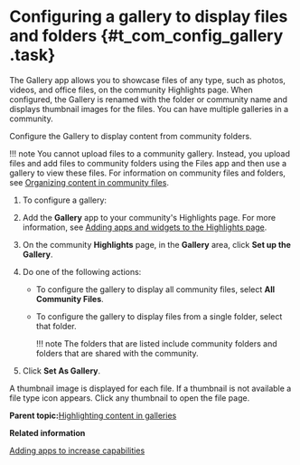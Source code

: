 # Configuring a gallery to display files and folders {#t_com_config_gallery .task}

The Gallery app allows you to showcase files of any type, such as photos, videos, and office files, on the community Highlights page. When configured, the Gallery is renamed with the folder or community name and displays thumbnail images for the files. You can have multiple galleries in a community.

Configure the Gallery to display content from community folders.

!!! note
    You cannot upload files to a community gallery. Instead, you upload files and add files to community folders using the Files app and then use a gallery to view these files. For information on community files and folders, see [Organizing content in community files](community_files_manage_frame.md).

1.  To configure a gallery:
2.  Add the **Gallery** app to your community's Highlights page. For more information, see [Adding apps and widgets to the Highlights page](c_com_highlights_widgets.md).

3.  On the community **Highlights** page, in the **Gallery** area, click **Set up the Gallery**.

4.  Do one of the following actions:

    -   To configure the gallery to display all community files, select **All Community Files**.
    -   To configure the gallery to display files from a single folder, select that folder.

        !!! note
    The folders that are listed include community folders and folders that are shared with the community.

5.  Click **Set As Gallery**.


A thumbnail image is displayed for each file. If a thumbnail is not available a file type icon appears. Click any thumbnail to open the file page.

**Parent topic:**[Highlighting content in galleries](../communities/gallery_frame.md)

**Related information**  


[Adding apps to increase capabilities](../communities/c_com_add_widgets.md)

